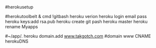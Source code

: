#herokusetup

#herokutoolbelt & cmd !gitbash
heroku verion
heroku login
  email
  pass
heroku keys:add
  rsa.pub
heroku create
git pash heroku master
heroku rename Myapps

#~/app/.
heroku domain.add www.takgotch.com
#domain
www CNAME herokuDNS